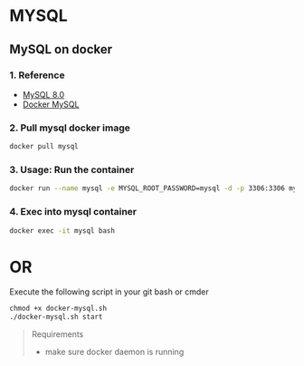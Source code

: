 # MYSQL

## MySQL on docker
### 1. Reference
- [MySQL 8.0](https://dev.mysql.com/doc/)
- [Docker MySQL](https://hub.docker.com/_/mysql)

### 2. Pull mysql docker image
```bash
docker pull mysql
```

### 3. Usage: Run the container
```bash
docker run --name mysql -e MYSQL_ROOT_PASSWORD=mysql -d -p 3306:3306 mysql:latest
```

### 4. Exec into mysql container
```bash
docker exec -it mysql bash
```

# OR
Execute the following script in your git bash or cmder
```bash
chmod +x docker-mysql.sh
./docker-mysql.sh start
```

> Requirements
> - make sure docker daemon is running